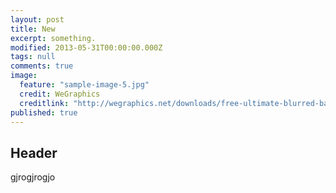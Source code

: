 ```yaml
---
layout: post
title: New
excerpt: something.
modified: 2013-05-31T00:00:00.000Z
tags: null
comments: true
image: 
  feature: "sample-image-5.jpg"
  credit: WeGraphics
  creditlink: "http://wegraphics.net/downloads/free-ultimate-blurred-background-pack/"
published: true
---
```



## Header
gjrogjrogjo

